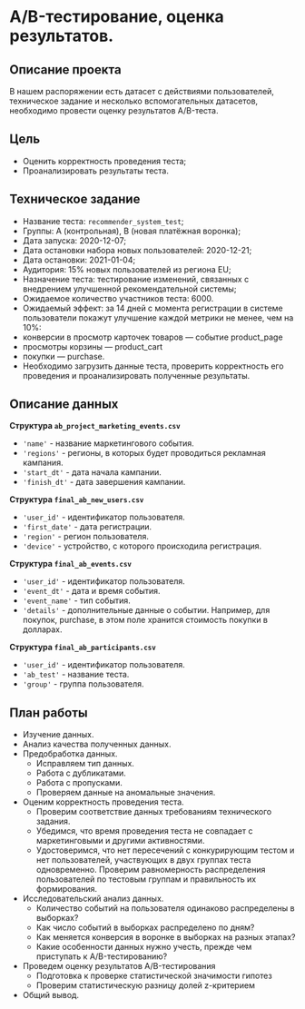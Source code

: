 # А/B-тестирование, оценка результатов.


## Описание проекта
В нашем распоряжении есть датасет с действиями пользователей, техническое задание и несколько вспомогательных датасетов, необходимо провести оценку результатов A/B-теста. 


## Цель
- Оценить корректность проведения теста;
- Проанализировать результаты теста.

## Техническое задание
- Название теста: `recommender_system_test`;
- Группы: А (контрольная), B (новая платёжная воронка);
- Дата запуска: 2020-12-07;
- Дата остановки набора новых пользователей: 2020-12-21;
- Дата остановки: 2021-01-04;
- Аудитория: 15% новых пользователей из региона EU;
- Назначение теста: тестирование изменений, связанных с внедрением улучшенной рекомендательной системы;
- Ожидаемое количество участников теста: 6000.
- Ожидаемый эффект: за 14 дней с момента регистрации в системе пользователи покажут улучшение каждой метрики не менее, чем на 10%:
- конверсии в просмотр карточек товаров — событие product_page
- просмотры корзины — product_cart
- покупки — purchase.
- Необходимо загрузить данные теста, проверить корректность его проведения и проанализировать полученные результаты.


## Описание данных
<b>Структура `ab_project_marketing_events.csv`</b>
- `'name'` - название маркетингового события.
- `'regions'` - регионы, в которых будет проводиться рекламная кампания.
- `'start_dt'` - дата начала кампании.
- `'finish_dt'` - дата завершения кампании.

<b>Структура `final_ab_new_users.csv`</b>
- `'user_id'` - идентификатор пользователя.
- `'first_date'` - дата регистрации.
- `'region'` - регион пользователя.
- `'device'` - устройство, с которого происходила регистрация.

<b>Структура `final_ab_events.csv`</b>
- `'user_id'` - идентификатор пользователя.
- `'event_dt'` - дата и время события.
- `'event_name'` - тип события.
- `'details'` - дополнительные данные о событии. Например, для покупок, purchase, в этом поле хранится стоимость покупки в долларах.

<b>Структура `final_ab_participants.csv`</b>
- `'user_id'` - идентификатор пользователя.
- `'ab_test'` - название теста.
- `'group'` - группа пользователя.


## План работы
* Изучение данных.
* Анализ качества полученных данных.
* Предобработка данных.
    * Исправляем тип данных.
    * Работа c дубликатами.
    * Работа с пропусками.
    * Проверяем данные на аномальные значения.
* Оценим корректность проведения теста.
    * Проверим соответствие данных требованиям технического задания.
    * Убедимся, что время проведения теста не совпадает с маркетинговыми и другими активностями.
    * Удостоверимся, что нет пересечений с конкурирующим тестом и нет пользователей, участвующих в двух группах теста одновременно. Проверим равномерность распределения пользователей по тестовым группам и правильность их формирования.
* Исследовательский анализ данных.
    * Количество событий на пользователя одинаково распределены в выборках?
    * Как число событий в выборках распределено по дням?
    * Как меняется конверсия в воронке в выборках на разных этапах?
    * Какие особенности данных нужно учесть, прежде чем приступать к A/B-тестированию?
* Проведем оценку результатов A/B-тестирования
    * Подготовка к проверке статистической значимости гипотез
    * Проверим статистическую разницу долей z-критерием    
* Общий вывод.